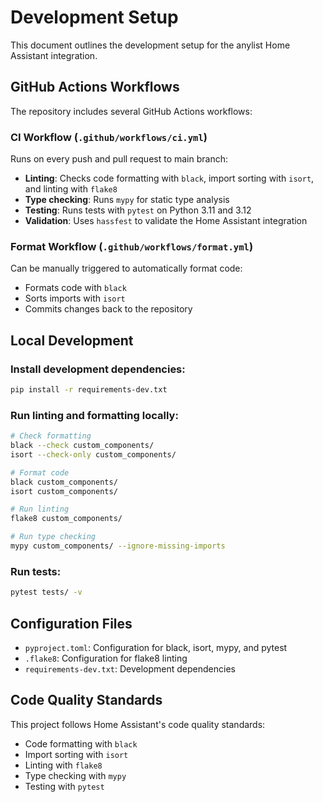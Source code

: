 # Development Setup

This document outlines the development setup for the anylist Home Assistant integration.

## GitHub Actions Workflows

The repository includes several GitHub Actions workflows:

### CI Workflow (`.github/workflows/ci.yml`)
Runs on every push and pull request to main branch:
- **Linting**: Checks code formatting with `black`, import sorting with `isort`, and linting with `flake8`
- **Type checking**: Runs `mypy` for static type analysis
- **Testing**: Runs tests with `pytest` on Python 3.11 and 3.12
- **Validation**: Uses `hassfest` to validate the Home Assistant integration

### Format Workflow (`.github/workflows/format.yml`)
Can be manually triggered to automatically format code:
- Formats code with `black`
- Sorts imports with `isort`
- Commits changes back to the repository

## Local Development

### Install development dependencies:
```bash
pip install -r requirements-dev.txt
```

### Run linting and formatting locally:
```bash
# Check formatting
black --check custom_components/
isort --check-only custom_components/

# Format code
black custom_components/
isort custom_components/

# Run linting
flake8 custom_components/

# Run type checking
mypy custom_components/ --ignore-missing-imports
```

### Run tests:
```bash
pytest tests/ -v
```

## Configuration Files

- `pyproject.toml`: Configuration for black, isort, mypy, and pytest
- `.flake8`: Configuration for flake8 linting
- `requirements-dev.txt`: Development dependencies

## Code Quality Standards

This project follows Home Assistant's code quality standards:
- Code formatting with `black`
- Import sorting with `isort`
- Linting with `flake8`
- Type checking with `mypy`
- Testing with `pytest`